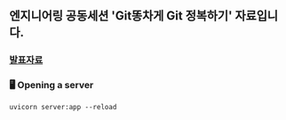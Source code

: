 ## 엔지니어링 공동세션 'Git똥차게 Git 정복하기' 자료입니다.

### [발표자료](https://www.notion.so/Git-Git-50f9d3b536cc46bd9709734371079b36?pvs=4)

### 🖥️ Opening a server
```
uvicorn server:app --reload
```
